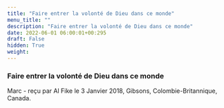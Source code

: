 ```yaml
---
title: "Faire entrer la volonté de Dieu dans ce monde"
menu_title: ""
description: "Faire entrer la volonté de Dieu dans ce monde"
date: 2022-06-01 06:00:01+00:295
draft: False
hidden: True
weight:
---
```

### Faire entrer la volonté de Dieu dans ce monde

Marc - reçu par Al Fike le 3 Janvier 2018, Gibsons, Colombie-Britannique, Canada.



